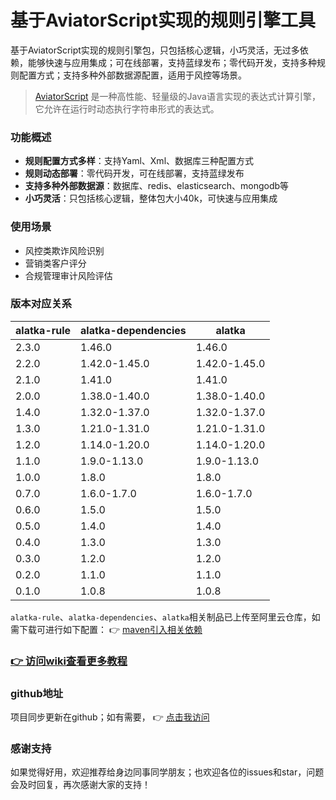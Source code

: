 # 基于AviatorScript实现的规则引擎工具

基于AviatorScript实现的规则引擎包，只包括核心逻辑，小巧灵活，无过多依赖，能够快速与应用集成；可在线部署，支持蓝绿发布；零代码开发，支持多种规则配置方式；支持多种外部数据源配置，适用于风控等场景。

> [AviatorScript](https://github.com/killme2008/aviatorscript) 是一种高性能、轻量级的Java语言实现的表达式计算引擎，它允许在运行时动态执行字符串形式的表达式。

### 功能概述

- **规则配置方式多样**：支持Yaml、Xml、数据库三种配置方式
- **规则动态部署**：零代码开发，可在线部署，支持蓝绿发布
- **支持多种外部数据源**：数据库、redis、elasticsearch、mongodb等
- **小巧灵活**：只包括核心逻辑，整体包大小40k，可快速与应用集成

### 使用场景

- 风控类欺诈风险识别
- 营销类客户评分
- 合规管理审计风险评估

### 版本对应关系

| alatka-rule | alatka-dependencies | alatka        |
|-------------|---------------------|---------------|
| 2.3.0       | 1.46.0              | 1.46.0        |
| 2.2.0       | 1.42.0-1.45.0       | 1.42.0-1.45.0 |
| 2.1.0       | 1.41.0              | 1.41.0        |
| 2.0.0       | 1.38.0-1.40.0       | 1.38.0-1.40.0 |
| 1.4.0       | 1.32.0-1.37.0       | 1.32.0-1.37.0 |
| 1.3.0       | 1.21.0-1.31.0       | 1.21.0-1.31.0 |
| 1.2.0       | 1.14.0-1.20.0       | 1.14.0-1.20.0 |
| 1.1.0       | 1.9.0-1.13.0        | 1.9.0-1.13.0  |
| 1.0.0       | 1.8.0               | 1.8.0         |
| 0.7.0       | 1.6.0-1.7.0         | 1.6.0-1.7.0   |
| 0.6.0       | 1.5.0               | 1.5.0         |
| 0.5.0       | 1.4.0               | 1.4.0         |
| 0.4.0       | 1.3.0               | 1.3.0         |
| 0.3.0       | 1.2.0               | 1.2.0         |
| 0.2.0       | 1.1.0               | 1.1.0         |
| 0.1.0       | 1.0.8               | 1.0.8         |

`alatka-rule`、`alatka-dependencies`、`alatka`相关制品已上传至阿里云仓库，如需下载可进行如下配置： :point_right: [maven引入相关依赖](https://gitee.com/asuka2001/alatka-rule/wikis/%E4%B8%89%E3%80%81%E5%9F%BA%E7%A1%80%E4%BB%8B%E7%BB%8D/1%E3%80%81maven%E5%9D%90%E6%A0%87%E5%BC%95%E5%85%A5)

### [ :point_right: 访问wiki查看更多教程](https://gitee.com/asuka2001/alatka-rule/wikis)

### github地址

项目同步更新在github；如有需要， :point_right: [点击我访问](https://github.com/goGetSomeFries/alatka-rule)

### 感谢支持

如果觉得好用，欢迎推荐给身边同事同学朋友；也欢迎各位的issues和star，问题会及时回复，再次感谢大家的支持！